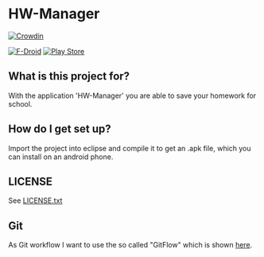 # HW-Manager #

[![Crowdin](https://d322cqt584bo4o.cloudfront.net/hw-manager/localized.png)](https://crowdin.com/project/hw-manager)

[![F-Droid](https://f-droid.org/wiki/images/0/06/F-Droid-button_get-it-on.png)](https://f-droid.org/repository/browse/?fdfilter=hw-manager&fdid=de.nico.ha_manager)
[![Play Store](https://developer.android.com/images/brand/en_generic_rgb_wo_60.png)](https://play.google.com/store/apps/details?id=de.nico.ha_manager)

## What is this project for? ##

With the application 'HW-Manager' you are able to save your homework for school.

## How do I get set up? ##

Import the project into eclipse and compile it to get an .apk file, which you can install on an android phone.

## LICENSE ##

See [LICENSE.txt](https://github.com/AltNico/ha-manager/blob/develop/LICENSE.txt)

## Git ##

As Git workflow I want to use the so called "GitFlow" which is shown [here](https://www.atlassian.com/en/git/workflows#!workflow-gitflow).
